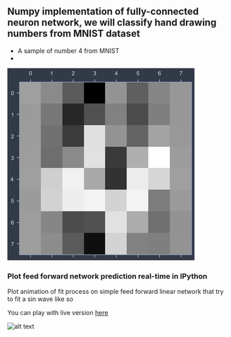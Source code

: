 ## Numpy implementation of fully-connected neuron network, we will classify hand drawing numbers from MNIST dataset
- A sample of number 4 from MNIST
- 
![Number 4](/mnist.png)


### Plot feed forward network prediction real-time in IPython
Plot animation of fit process on simple feed forward linear network that try to fit a sin wave like so

You can play with live version [here](https://colab.research.google.com/github/huybik/animation_ipython/blob/main/pyplot_animation_ipython.ipynb)

![alt text](/animation.gif)

